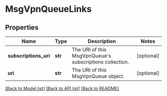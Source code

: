 # MsgVpnQueueLinks

## Properties
Name | Type | Description | Notes
------------ | ------------- | ------------- | -------------
**subscriptions_uri** | **str** | The URI of this MsgVpnQueue&#39;s subscriptions collection. | [optional] 
**uri** | **str** | The URI of this MsgVpnQueue object. | [optional] 

[[Back to Model list]](../README.md#documentation-for-models) [[Back to API list]](../README.md#documentation-for-api-endpoints) [[Back to README]](../README.md)


